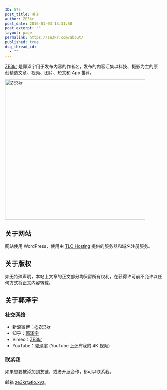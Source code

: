 ```yaml
---
ID: 575
post_title: 关于
author: ZE3kr
post_date: 2016-01-03 13:31:58
post_excerpt: ""
layout: page
permalink: https://ze3kr.com/about/
published: true
dsq_thread_id:
  - ""
---
```

<a href="https://ze3kr.com" target="_blank">ZE3kr</a> 是郭泽宇用于发布内容的作者名，发布的内容汇集以科技、摄影为主的原创精选文章、视频、图片、短文和 App 推荐。<a href="https://media.landcement.com/sites/2/20160131130804/ZE3kr.png" rel="attachment wp-att-797">
</a>

<a href="https://media.landcement.com/sites/2/20160131130804/ZE3kr.png" rel="attachment wp-att-797"><img class="aligncenter size-medium wp-image-797" src="https://media.landcement.com/sites/2/20160131130804/ZE3kr-450x450.png" alt="ZE3kr" width="450" height="450" /></a>
<h2>关于网站</h2>
网站使用 WordPress，使用由 <a href="https://tlo.hosting" target="_blank">TLO Hosting</a> 提供的服务器和域名注册服务。
<h2>关于版权</h2>
如无特殊声明，本站上文章的正文部分均保留所有权利，在获得许可前不允许以任何方式将正文内容转载。
<h2>关于郭泽宇</h2>
<h3>社交网络</h3>
<ul>
	<li>新浪微博：<a href="http://weibo.com/ze3kr" target="_blank">@ZE3kr</a></li>
	<li>知乎：<a href="http://www.zhihu.com/people/guo-ze-yu-8-94" target="_blank">郭泽宇</a></li>
	<li>Vimeo：<a href="https://vimeo.com/ze3kr" target="_blank">ZE3kr</a></li>
	<li>YouTube：<a href="https://www.youtube.com/channel/UCcvX7ZVfFHkhr5nLH6R_WFw" target="_blank">郭泽宇</a> (YouTube 上还有我的 4K 视频)</li>
</ul>
<h3>联系我</h3>
如果想要被添加到友链，或者开展合作，都可以联系我。

邮箱 <a href="mailto:ze3kr@tlo.xyz" target="_blank">ze3kr@tlo.xyz</a>。